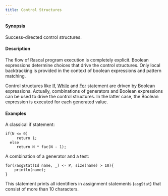```yaml
---
title: Control Structures
---
```


#### Synopsis

Success-directed control structures.

#### Description

The flow of Rascal program execution is completely explicit. Boolean expressions determine choices that drive the control structures. 
Only local backtracking is provided in the context of boolean expressions and pattern matching.

Control structures like [If](../../Rascal/Statements/If/), [While](../../Rascal/Statements/While/) 
and [For](../../Rascal/Statements/For/) statement are driven by Boolean expressions.
Actually, combinations of generators and Boolean expressions can be used to drive the control structures. 
In the latter case, the Boolean expression is executed for each generated value.

#### Examples

A classical if statement:
```rascal
if(N <= 0)
     return 1; 
  else
     return N * fac(N - 1);
```

A combination of a generator and a test:

```rascal
for(/asgStat(Id name, _) <- P, size(name) > 10){
    println(name);
}
```
This statement prints all identifiers in assignment statements (`asgStat`) that consist of more than 10 characters.


